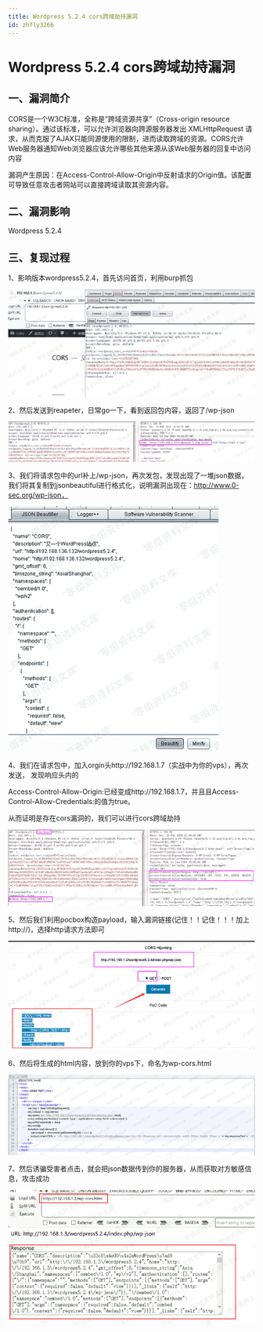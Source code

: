 ```yaml
---
title: Wordpress 5.2.4 cors跨域劫持漏洞
id: zhfly3266
---
```


# Wordpress 5.2.4 cors跨域劫持漏洞

## 一、漏洞简介

CORS是一个W3C标准，全称是”跨域资源共享”（Cross-origin resource sharing）。通过该标准，可以允许浏览器向跨源服务器发出 XMLHttpRequest 请求，从而克服了AJAX只能同源使用的限制，进而读取跨域的资源。CORS允许Web服务器通知Web浏览器应该允许哪些其他来源从该Web服务器的回复中访问内容

漏洞产生原因：在Access-Control-Allow-Origin中反射请求的Origin值。该配置可导致任意攻击者网站可以直接跨域读取其资源内容。

## 二、漏洞影响

Wordpress 5.2.4

## 三、复现过程

1、影响版本wordpress5.2.4，首先访问首页，利用burp抓包

![image](../img/c4f566f5d465123df86be63cdd62fe49.png)

2、然后发送到reapeter，日常go一下，看到返回包内容，返回了/wp-json

![image](../img/fc5494414a830a7bf109349525ee15b3.png)

3、我们将请求包中的url补上/wp-json，再次发包，发现出现了一堆json数据，我们将其复制到jsonbeautiful进行格式化，说明漏洞出现在：http://www.0-sec.org/wp-json，

![image](../img/071d7ee78f79082aed0c2c626abf75aa.png)

4、我们在请求包中，加入orgin头http://192.168.1.7（实战中为你的vps），再次发送， 发现响应头内的

Access-Control-Allow-Origin:已经变成http://192.168.1.7，并且且Access-Control-Allow-Credentials:的值为true。

从而证明是存在cors漏洞的，我们可以进行cors跨域劫持

![image](../img/53ac715336129dbba786c3c776ec7460.png)

5、然后我们利用pocbox构造payload，输入漏洞链接(记住！！记住！！！加上http://)，选择http请求方法即可

![image](../img/58fdfba8f92c84398e162f785c0f1d09.png)

6、然后将生成的html内容，放到你的vps下，命名为wp-cors.html

![image](../img/e78a480c694ec3cf3ebfdaf4472ab135.png)

7、然后诱骗受害者点击，就会把json数据传到你的服务器，从而获取对方敏感信息，攻击成功

![image](../img/6e5d290e2cb5f59e80e2218f315b17bf.png)
